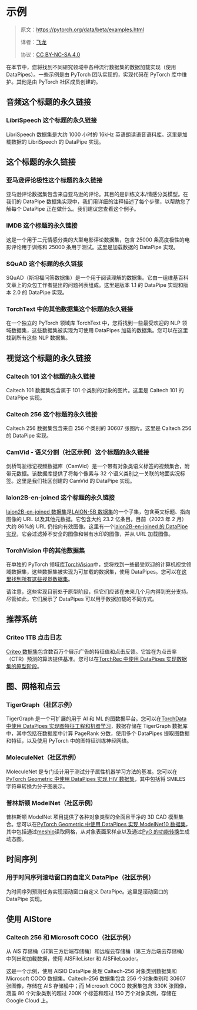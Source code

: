 # 示例

> 原文：https://pytorch.org/data/beta/examples.html
>
> 译者：[飞龙](https://github.com/wizardforcel)
>
> 协议：[CC BY-NC-SA 4.0](http://creativecommons.org/licenses/by-nc-sa/4.0/)


在本节中，您将找到不同研究领域中各种流行数据集的数据加载实现（使用 DataPipes）。一些示例是由 PyTorch 团队实现的，实现代码在 PyTorch 库中维护。其他是由 PyTorch 社区成员创建的。

## 音频这个标题的永久链接

### LibriSpeech 这个标题的永久链接

LibriSpeech 数据集是大约 1000 小时的 16kHz 英语朗读语音语料库。这里是加载数据的 LibriSpeech 的 DataPipe 实现。

## 这个标题的永久链接

### 亚马逊评论极性这个标题的永久链接

亚马逊评论数据集包含来自亚马逊的评论。其目的是训练文本/情感分类模型。在我们的 DataPipe 数据集实现中，我们用详细的注释描述了每个步骤，以帮助您了解每个 DataPipe 正在做什么。我们建议您查看这个例子。

### IMDB 这个标题的永久链接

这是一个用于二元情感分类的大型电影评论数据集，包含 25000 条高度极性的电影评论用于训练和 25000 条用于测试。这里是加载数据的 DataPipe 实现。

### SQuAD 这个标题的永久链接

SQuAD（斯坦福问答数据集）是一个用于阅读理解的数据集。它由一组维基百科文章上的众包工作者提出的问题列表组成。这里是版本 1.1 的 DataPipe 实现和版本 2.0 的 DataPipe 实现。

### TorchText 中的其他数据集这个标题的永久链接

在一个独立的 PyTorch 领域库 TorchText 中，您将找到一些最受欢迎的 NLP 领域数据集，这些数据集被实现为可使用 DataPipes 加载的数据集。您可以在这里找到所有这些 NLP 数据集。

## 视觉这个标题的永久链接

### Caltech 101 这个标题的永久链接

Caltech 101 数据集包含属于 101 个类别的对象的图片。这里是 Caltech 101 的 DataPipe 实现。

### Caltech 256 这个标题的永久链接

Caltech 256 数据集包含来自 256 个类别的 30607 张图片。这里是 Caltech 256 的 DataPipe 实现。

### CamVid - 语义分割（社区示例）这个标题的永久链接

剑桥驾驶标记视频数据库（CamVid）是一个带有对象类语义标签的视频集合，附带元数据。该数据库提供了将每个像素与 32 个语义类别之一关联的地面实况标签。这里是我们社区创建的 CamVid 的 DataPipe 实现。

### laion2B-en-joined 这个标题的永久链接

[laion2B-en-joined 数据集](https://huggingface.co/datasets/laion/laion2B-en-joined)是[LAION-5B 数据集](https://laion.ai/blog/laion-5b/)的一个子集，包含英文标题、指向图像的 URL 以及其他元数据。它包含大约 23.2 亿条目。目前（2023 年 2 月）大约 86%的 URL 仍指向有效图像。这里有一个[laion2B-en-joined 的 DataPipe 实现](https://github.com/pytorch/data/blob/main/examples/vision/laion5b.py)，它会过滤掉不安全的图像和带有水印的图像，并从 URL 加载图像。

### TorchVision 中的其他数据集

在单独的 PyTorch 领域库[TorchVision](https://github.com/pytorch/vision)中，您将找到一些最受欢迎的计算机视觉领域数据集，这些数据集被实现为可加载的数据集，使用 DataPipes。您可以在[这里找到所有这些视觉数据集](https://github.com/pytorch/vision/tree/main/torchvision/prototype/datasets/_builtin)。

请注意，这些实现目前处于原型阶段，但它们应该在未来几个月内得到充分支持。尽管如此，它们展示了 DataPipes 可以用于数据加载的不同方式。

## 推荐系统

### Criteo 1TB 点击日志

[Criteo 数据集](https://ailab.criteo.com/download-criteo-1tb-click-logs-dataset)包含数百万个展示广告的特征值和点击反馈。它旨在为点击率（CTR）预测的算法提供基准。您可以在[TorchRec 中使用 DataPipes 实现数据集的原型阶段](https://github.com/pytorch/torchrec/blob/main/torchrec/datasets/criteo.py)。

## 图、网格和点云

### TigerGraph（社区示例）

TigerGraph 是一个可扩展的用于 AI 和 ML 的图数据平台。您可以在[TorchData 中使用 DataPipes 实现图特征工程和机器学习](https://github.com/TigerGraph-DevLabs/torchdata_tutorial/blob/main/torchdata_example.ipynb)，数据存储在 TigerGraph 数据库中，其中包括在数据库中计算 PageRank 分数，使用多个 DataPipes 提取图数据和特征，以及使用 PyTorch 中的图特征训练神经网络。

### MoleculeNet（社区示例）

MoleculeNet 是专门设计用于测试分子属性机器学习方法的基准。您可以在[PyTorch Geometric 中使用 DataPipes 实现 HIV 数据集](https://github.com/pyg-team/pytorch_geometric/blob/master/examples/datapipe.py)，其中包括将 SMILES 字符串转换为分子图表示。

### 普林斯顿 ModelNet（社区示例）

普林斯顿 ModelNet 项目提供了各种对象类型的全面且干净的 3D CAD 模型集合。您可以在[PyTorch Geometric 中使用 DataPipes 实现 ModelNet10 数据集](https://github.com/pyg-team/pytorch_geometric/blob/master/examples/datapipe.py)，其中包括通过[meshio](https://github.com/nschloe/meshio)读取网格，从对象表面采样点以及通过[PyG 的功能转换](https://pytorch-geometric.readthedocs.io/en/latest/modules/transforms.html)生成动态图。

## 时间序列

### 用于时间序列滚动窗口的自定义 DataPipe（社区示例）

为时间序列预测任务实现滚动窗口自定义 DataPipe。这里是滚动窗口的 DataPipe 实现。

## 使用 AIStore

### Caltech 256 和 Microsoft COCO（社区示例）

从 AIS 存储桶（非第三方后端存储桶）和远程云存储桶（第三方后端云存储桶）中列出和加载数据，使用 AISFileLister 和 AISFileLoader。

这是一个示例，使用 AISIO DataPipe 处理 Caltech-256 对象类别数据集和 Microsoft COCO 数据集。Caltech-256 数据集包含 256 个对象类别和 30607 张图像，存储在 AIS 存储桶中；而 Microsoft COCO 数据集包含 330K 张图像，涵盖 80 个对象类别的超过 200K 个标签和超过 150 万个对象实例，存储在 Google Cloud 上。
